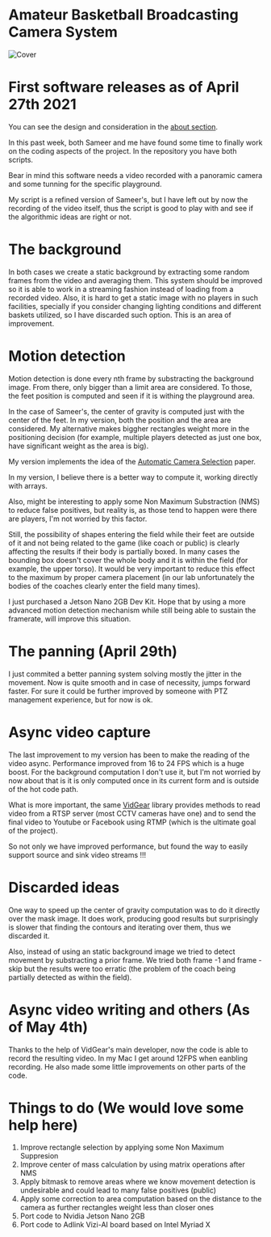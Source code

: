 # Amateur Basketball Broadcasting Camera System

![](./images/Title.jpg "Cover")

# First software releases as of April 27th 2021

You can see the design and consideration in the [about section](https://github.com/jnebrera/Amateur_Basketball_Broadcasting/blob/main/about.md).

In this past week, both Sameer and me have found some time to finally work on the coding aspects of the project. In the repository you have both scripts.

Bear in mind this software needs a video recorded with a panoramic camera and some tunning for the specific playground.

My script is a refined version of Sameer's, but I have left out by now the recording of the video itself, thus the script is good to play with and see if the algorithmic ideas are right or not.

# The background

In both cases we create a static background by extracting some random frames from the video and averaging them. This system should be improved so it is able to work in a streaming fashion instead of loading from a recorded video. Also, it is hard to get a static image with no players in such facilities, specially if you consider changing lighting conditions and different baskets utilized, so I have discarded such option. This is an area of improvement.

# Motion detection

Motion detection is done every nth frame by substracting the background image. From there, only bigger than a limit area are considered. To those, the feet position is computed and seen if it is withing the playground area.

In the case of Sameer's, the center of gravity is computed just with the center of the feet. In my version, both the position and the area are considered. My alternative makes biggher rectangles weight more in the positioning decision (for example, multiple players detected as just one box, have significant weight as the area is big).

My version implements the idea of the [Automatic Camera Selection](https://hal.archives-ouvertes.fr/hal-01835033/file/automatic-camera-selection.pdf) paper.

In my version, I believe there is a better way to compute it, working directly with arrays.

Also, might be interesting to apply some Non Maximum Substraction (NMS) to reduce false positives, but reality is, as those tend to happen were there are players, I'm not worried by this factor.

Still, the possibility of shapes entering the field while their feet are outside of it and not being related to the game (like coach or public) is clearly affecting the results if their body is partially boxed. In many cases the bounding box doesn't cover the whole body and it is within the field (for example, the upper torso). It would be very important to reduce this effect to the maximum by proper camera placement (in our lab unfortunately the bodies of the coaches clearly enter the field many times).

I just purchased a Jetson Nano 2GB Dev Kit. Hope that by using a more advanced motion detection mechanism while still being able to sustain the framerate, will improve this situation.

# The panning (April 29th)

I just commited a better panning system solving mostly the jitter in the movement. Now is quite smooth and in case of necessity, jumps forward faster. For sure it could be further improved by someone with PTZ management experience, but for now is ok.

# Async video capture

The last improvement to my version has been to make the reading of the video async. Performance improved from 16 to 24 FPS which is a huge boost. For the background computation I don't use it, but I'm not worried by now about that is it is only computed once in its current form and is outside of the hot code path.

What is more important, the same [VidGear](https://abhitronix.github.io/vidgear/v0.2.1-stable/) library provides methods to read video from a RTSP server (most CCTV cameras have one) and to send the final video to Youtube or Facebook using RTMP (which is the ultimate goal of the project). 

So not only we have improved performance, but found the way to easily support source and sink video streams !!!

# Discarded ideas

One way to speed up the center of gravity computation was to do it directly over the mask image. It does work, producing good results but surprisingly is slower that finding the contours and iterating over them, thus we discarded it.

Also, instead of using an static background image we tried to detect movement by substracting a prior frame. We tried both frame -1 and frame -skip but the results were too erratic (the problem of the coach being partially detected as within the field).

# Async video writing and others (As of May 4th)

Thanks to the help of VidGear's main developer, now the code is able to record the resulting video. In my Mac I get around 12FPS when eanbling recording. He also made some little improvements on other parts of the code.

# Things to do (We would love some help here)

1. Improve rectangle selection by applying some Non Maximum Suppresion
2. Improve center of mass calculation by using matrix operations after NMS
3. Apply bitmask to remove areas where we know movement detection is undesirable and could lead to many false positives (public)
4. Apply some correction to area computation based on the distance to the camera as further rectangles weight less than closer ones
5. Port code to Nvidia Jetson Nano 2GB
6. Port code to Adlink Vizi-AI board based on Intel Myriad X


